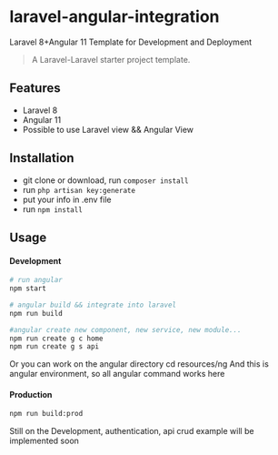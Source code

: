 # laravel-angular-integration
Laravel 8+Angular 11 Template for Development and Deployment

> A Laravel-Laravel starter project template.

## Features

- Laravel 8
- Angular 11
- Possible to use Laravel view && Angular View

## Installation
- git clone or download, run `composer install`
- run `php artisan key:generate`
- put your info in .env file
- run `npm install`

## Usage

#### Development

```bash
# run angular
npm start

# angular build && integrate into laravel
npm run build

#angular create new component, new service, new module...
npm run create g c home
npm run create g s api
```

Or you can work on the angular directory
cd resources/ng
And this is angular environment, so all angular command works here

#### Production

```bash
npm run build:prod
```

Still on the Development, authentication, api crud example will be implemented soon